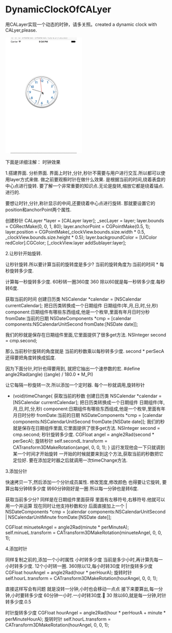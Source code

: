 # DynamicClockOfCALyer
用CALayer实现一个动态的时钟，请多关照。created a dynamic clock with CALyer,please.

![image](https://github.com/LiDami/DynamicClockOfCALyer/blob/master/clockG.gif )   

下面是详细注解：
时钟效果

1.搭建界面.
分析界面.
界面上时针,分针,秒针不需要与用户进行交互.所以都可以使用layer方式来做.
做之前要观察时针在做什么效果.
是根据当前的时间,绕着表盘的中心点进行旋转.
要了解一个非常重要的知识点.无论是旋转,缩放它都是绕着锚点.进行的.

要想让时针,分针,称针显示的中间,还要绕着中心点进行旋转.
那就要设置它的position和anchorPoint两个属性.


创建秒针
CALayer *layer = [CALayer layer];
_secLayer = layer;
layer.bounds = CGRectMake(0, 0, 1, 80);
layer.anchorPoint = CGPointMake(0.5, 1);
layer.position = CGPointMake(_clockView.bounds.size.width * 0.5, 	_clockView.bounds.size.height * 0.5);
layer.backgroundColor = [UIColor redColor].CGColor;
[_clockView.layer addSublayer:layer];


2.让秒针开始旋转.

让秒针旋转.所以要计算当前的旋转度是多少?
当前的旋转角度为:当前的时间 * 每秒旋转多少度.

计算每一秒旋转多少度.
60秒转一圈360度
360 除以60就是每一秒转多少度.每秒转6度.

获取当前的时间
创建日历类
NSCalendar *calendar = [NSCalendar currentCalendar];
把日历类转换成一个日期组件
日期组件(年,月,日,时,分,秒)
component:日期组件有哪些东西组成,他是一个枚举,里面有年月日时分秒
fromDate:当前的日期
NSDateComponents *cmp = [calendar components:NSCalendarUnitSecond
fromDate:[NSDate date]];

我们的秒就是保存在日期组件里面,它里面提供了很多get方法.
NSInteger second = cmp.second;

那么当前秒针旋转的角度就是
当前的秒数乘以每秒转多少度.
second * perSecA 
还得要把角度转换成弧度.

因为下面分针,时针也得要用到, 就把它抽出一个速参数的宏.
#define angle2Rad(angle) ((angle) / 180.0 * M_PI)

让它每隔一秒旋转一次.所以添加一个定时器.
每个一秒就调用,旋转秒针
- (void)timeChange{
获取当前的秒数
创建日历类
NSCalendar *calendar = [NSCalendar currentCalendar];
把日历类转换成一个日期组件
日期组件(年,月,日,时,分,秒)
component:日期组件有哪些东西组成,他是一个枚举,里面有年月日时分秒
fromDate:当前的日期
NSDateComponents *cmp = [calendar components:NSCalendarUnitSecond 
fromDate:[NSDate date]];
我们的秒就是保存在日期组件里面,它里面提供了很多get方法.
NSInteger second = cmp.second;
秒针旋转多少度.
CGFloat angel = angle2Rad(second * perSecA);
旋转秒针
self.secondL.transform = CATransform3DMakeRotation(angel, 0, 0, 1);
}
运行发现他会一下只就调到某一个时间才开始旋转
一开始的时候就要来到这个方法,获取当前的秒数把它定位好.
要在添加定时器之后就调用一次timeChange方法.


3.添加分针

快速拷贝一下,然后添加一个分针成员属性.
修改宽度,修改颜色
也得要让它旋转,
要算出每分钟转多少度
转60分钟刚好是一圈
所以每一分钟也是转6度.

获取当前多少分?
同样是在日期组件里面获得
里面有左移符号,右移符号.他就可以用一个并运算
现在同时让他支持秒数和分 后面直接加上一个 |
NSDateComponents *cmp = [calendar components:NSCalendarUnitSecond | 
NSCalendarUnitMinute 
fromDate:[NSDate date]];

CGFloat minueteAngel = angle2Rad(minute * perMinuteA);
self.minueL.transform = CATransform3DMakeRotation(minueteAngel, 0, 0, 1);

4.添加时针

同样复制之前的,添加一个小时属性
小时转多少度
当前是多少小时,再计算先每一小时转多少度.
12个小时转一圈. 360除以12,每小时转30度
时针旋转多少度
CGFloat hourAngel = angle2Rad(hour * perHourA);
旋转时针
self.hourL.transform = CATransform3DMakeRotation(hourAngel, 0, 0, 1);

直接这样写会有问题
就是没转一分钟,小时也会移动一点点
接下来要算出,每一分钟,小时要转多少度
60分钟一小时.一小时转30度.
30 除以60,就是每一分钟,时针转多少度.0.5

时针旋转多少度
CGFloat hourAngel = angle2Rad(hour * perHourA + minute * perMinuteHourA);
旋转时针
self.hourL.transform = CATransform3DMakeRotation(hourAngel, 0, 0, 1);


